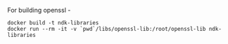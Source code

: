 For building openssl -

```
docker build -t ndk-libraries
docker run --rm -it -v `pwd`/libs/openssl-lib:/root/openssl-lib ndk-libraries
```
